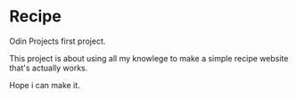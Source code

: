 # Recipe
Odin Projects first project.

This project is about using all my knowlege
to make a simple recipe website that's actually
works.

Hope i can make it.
